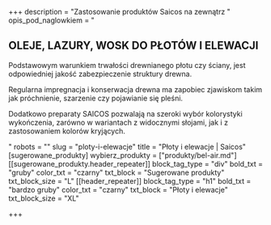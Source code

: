 +++
description = "Zastosowanie produktów Saicos na zewnątrz "
opis_pod_naglowkiem = "<h2>OLEJE, LAZURY, WOSK DO PŁOTÓW I ELEWACJI</h2><p>Podstawowym warunkiem trwałości drewnianego płotu czy ściany, jest odpowiedniej jakość zabezpieczenie struktury drewna.</p><p>Regularna impregnacja i konserwacja drewna ma zapobiec zjawiskom takim jak próchnienie, szarzenie czy pojawianie się pleśni.</p><p>Dodatkowo preparaty SAICOS pozwalają na szeroki wybór kolorystyki wykończenia, zarówno w wariantach z widocznymi słojami, jak i z zastosowaniem kolorów kryjących.</p>"
robots = ""
slug = "ploty-i-elewacje"
title = "Płoty i elewacje | Saicos"
[sugerowane_produkty]
wybierz_produkty = ["produkty/bel-air.md"]
[[sugerowane_produkty.header_repeater]]
block_tag_type = "div"
bold_txt = "gruby"
color_txt = "czarny"
txt_block = "Sugerowane produkty"
txt_block_size = "L"
[[header_repeater]]
block_tag_type = "h1"
bold_txt = "bardzo gruby"
color_txt = "czarny"
txt_block = "Płoty i elewacje"
txt_block_size = "XL"

+++
